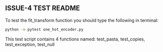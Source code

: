 ## ISSUE-4 TEST README
To test the fit_transform function you should type the following in terminal:
```bash
python -m pytest one_hot_encoder.py
```
This test script contains 4 functions named:
test_pasta, test_copies, test_exception, test_null
